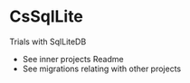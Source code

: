 # CsSqlLite
Trials with SqlLiteDB

- See inner projects Readme
- See migrations relating with other projects
